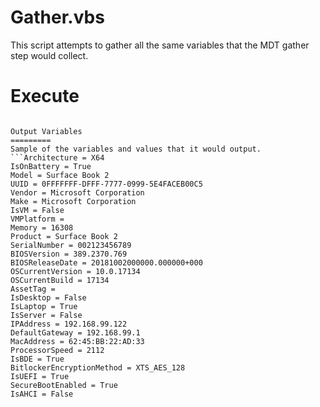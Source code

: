 Gather.vbs
=========

This script attempts to gather all the same variables that the MDT gather step would collect.

Execute
=========
```cscript.exe //nologo gather.vbs

Output Variables
=========
Sample of the variables and values that it would output.
```Architecture = X64
IsOnBattery = True
Model = Surface Book 2
UUID = 0FFFFFFF-DFFF-7777-0999-5E4FACEB00C5
Vendor = Microsoft Corporation
Make = Microsoft Corporation
IsVM = False
VMPlatform = 
Memory = 16308
Product = Surface Book 2
SerialNumber = 002123456789
BIOSVersion = 389.2370.769
BIOSReleaseDate = 20181002000000.000000+000
OSCurrentVersion = 10.0.17134
OSCurrentBuild = 17134
AssetTag = 
IsDesktop = False
IsLaptop = True
IsServer = False
IPAddress = 192.168.99.122
DefaultGateway = 192.168.99.1
MacAddress = 62:45:BB:22:AD:33
ProcessorSpeed = 2112
IsBDE = True
BitlockerEncryptionMethod = XTS_AES_128
IsUEFI = True
SecureBootEnabled = True
IsAHCI = False
